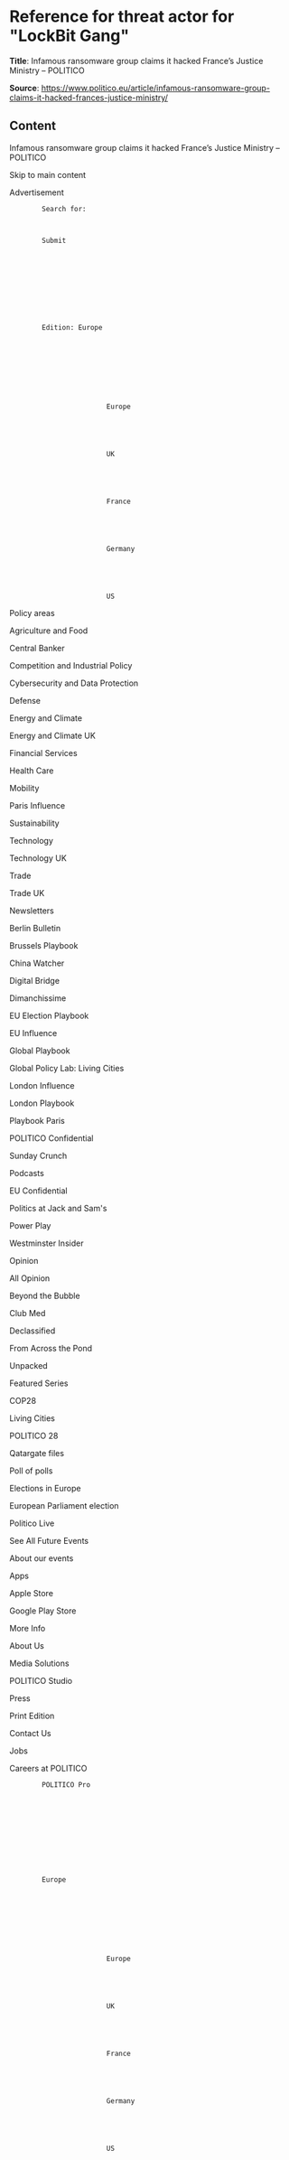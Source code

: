 # Reference for threat actor for "LockBit Gang"

**Title**: Infamous ransomware group claims it hacked France’s Justice Ministry – POLITICO

**Source**: https://www.politico.eu/article/infamous-ransomware-group-claims-it-hacked-frances-justice-ministry/

## Content










Infamous ransomware group claims it hacked France’s Justice Ministry – POLITICO















 




 





 























 














Skip to main content


Advertisement






 
















			Search for:		



			Submit		










			Edition: Europe		









							Europe						





							UK						





							France						





							Germany						





							US						










Policy areas


Agriculture and Food


Central Banker


Competition and Industrial Policy


Cybersecurity and Data Protection


Defense


Energy and Climate


Energy and Climate UK


Financial Services


Health Care


Mobility


Paris Influence


Sustainability


Technology


Technology UK


Trade


Trade UK








Newsletters


Berlin Bulletin


Brussels Playbook


China Watcher


Digital Bridge


Dimanchissime


EU Election Playbook


EU Influence


Global Playbook


Global Policy Lab: Living Cities


London Influence


London Playbook


Playbook Paris


POLITICO Confidential


Sunday Crunch








Podcasts


EU Confidential


Politics at Jack and Sam's


Power Play


Westminster Insider




Opinion


All Opinion


Beyond the Bubble


Club Med


Declassified


From Across the Pond


Unpacked








Featured Series


COP28


Living Cities


POLITICO 28


Qatargate files




Poll of polls


Elections in Europe


European Parliament election




Politico Live


See All Future Events


About our events








Apps


Apple Store


Google Play Store




More Info


About Us


Media Solutions


POLITICO Studio


Press


Print Edition


Contact Us


Jobs


Careers at POLITICO










			POLITICO Pro		











			Europe		









							Europe						





							UK						





							France						





							Germany						





							US						









			Log In		



			POLITICO Pro		










Home


EU election


War in Ukraine


Israel-Hamas war


Newsletters


Podcasts


Poll of Polls


Policy news


Events




Home


Israel-Hamas war


War in Ukraine


U.K. election


Newsletters


Podcasts


Policy areas


About our events

















News 

Technology 




				Infamous ransomware group claims it hacked France’s Justice Ministry			

				Lockbit 2.0 ransomware gang demands payment or else ‘all available data will be published.’			







			Share		










							Share options						







							Copy Link						








							EMail						








							Twitter						








							WhatsApp						








							Linkedin						











						Cybercriminals using Lockbit 2.0 traditionally threaten to publish data from victims who don’t pay the ransoms it demands in order to put extra pressure on them | Tomohiro Ohsumi/Getty Images					







			January 27, 2022		

			5:00 pm CET		



	
	By 
	
			
Laurens Cerulus and			

Laura Kayali 





An infamous cybercriminal group said Thursday it had hacked the French Justice Minister and encrypted its files, asking for a ransom payment in return for the data. 
The Lockbit 2.0 ransomware gang added the French Ministry of Justice to its list of victims it publishes on a data leak site. The listing, seen by POLITICO, said the ministry has until February 10 to pay a ransom or else "all available data will be published" on the dark web site. 
Cybercriminals using Lockbit 2.0 traditionally threaten to publish data from victims who don’t pay the ransoms it demands in order to put extra pressure on them, in a technique called "double extortion." 

Advertisement







Advertisement







"The ministry of justice has become aware of the alert and immediately took steps to carry out the necessary checks, in conjunction with the relevant competent departments," a spokesperson said in a statement, without providing further information about the operation's scale.
Other French organizations have been targeted with the malware in the past. Earlier this month the group published data from French defense and security firm Thales on its website, and the site also contains data from French energy Schneider Electric dated December 2021.
The group has been more active in targeting organizations and companies since the summer, cybersecurity firm Trend Micro reported in August.   
France’s cybersecurity agency (ANSSI) did not immediately reply to a request for comment. 
Samuel Stolton contributed reporting.
Want more analysis from POLITICO? POLITICO Pro is our premium intelligence service for professionals. From financial services to trade, technology, cybersecurity and more, Pro delivers real time intelligence, deep insight and breaking scoops you need to keep one step ahead. Email [email protected] to request a complimentary trial.

Advertisement






 







										Related Tags				


								Cybercrime							

								Cybersecurity							

								Hackers							

								Ransomware							







										Related Countries				


								France							











				Our readers read next			











						US Democrats warn of grim future for US cyber agency under Trump					



			Feb 12		

8 mins read











						Taylor Swift deepfakes nudge EU to get real about AI					



			Feb 6		

3 mins read











						The EU’s artificial intelligence rulebook, explained					



			Feb 6		

4 mins read











						Internet giants slammed for failure to fight online porn					



			Feb 5		

3 mins read











				More from Laurens Cerulus			











						AI choice should not be ‘American or American,’ EU antitrust chief warns					


Europe fears a repeat of how U.S. tech giants gobbled up social media, cloud markets.



			Feb 1		

2 mins read











						Europe’s internet of things cyber law, explained					


From connected fridges to security cameras, the EU wants products to be less hackable.



			Dec 1		

4 mins read











						Nordstream trauma leads Berlin to draw up fresh Huawei bans					


Plans under discussion include bans on core and sensitive parts of telecoms networks.



			Sep 19		

3 mins read











						How Russian hackers targeted NATO’s Vilnius summit					


A Graphika study exposes campaigns trolling the defense alliance’s gathering with fake press releases and purported intelligence documents. 




			Aug 21		

4 mins read























Facebook


Twitter


YouTube




App Store


Play Store








Policy


Agriculture and Food


Central Banker


Competition and Industrial Policy


Cybersecurity and Data Protection


Defense


Energy and Climate


Energy and Climate UK


Financial Services


Health Care


Mobility


Paris Influence


Sustainability


Technology


Technology UK


Trade


Trade UK








Newsletters


Berlin Bulletin


Brussels Playbook


China Watcher


Digital Bridge


Dimanchissime


EU Election Playbook


EU Influence


Global Playbook


Global Policy Lab: Living Cities


London Influence


London Playbook


Playbook Paris


POLITICO Confidential


Sunday Crunch








Podcasts


EU Confidential


Politics at Jack and Sam's


Power Play


Westminster Insider




Opinion


All Opinion


Beyond the Bubble


Club Med


Declassified


From Across the Pond


Unpacked








Featured Series


COP28


Living Cities


POLITICO 28


Qatargate files




Subscriptions


POLITICO Pro


Print Edition


Research and analysis division










About us


Contact us


Privacy Policy


Cookie Policy


Media Solutions


Research and Analysis Division


Press


Print Edition


Jobs


Careers at POLITICO


Ts&Cs


FAQs


Manage Privacy Settings
























